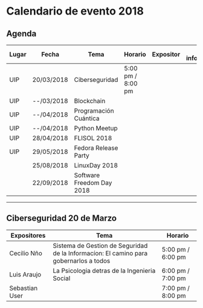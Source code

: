 # Calendario de evento 2018

## Agenda
| Lugar           |     Fecha  |                    Tema              |   Horario          | Expositor   | Mas información |
|-----------------| -----------| -------------------------------------|--------------------|-------------|-----------------|
| UIP             | 20/03/2018 | Ciberseguridad                       | 5:00 pm / 8:00 pm  | []()        |                 |
| UIP             | --/03/2018 | Blockchain                           |                    | []()        |                 |
| UIP             | --/04/2018 | Programación Cuántica                |                    | []()        |                 |
| UIP             | --/04/2018 | Python Meetup                        |                    | []()        |                 |
| UIP             | 28/04/2018 | FLISOL 2018                          |                    | []()        |                 |
| UIP             | 29/05/2018 | Fedora Release Party                 |                    | []()        |                 
|                 | 25/08/2018 | LinuxDay 2018                        |                    | []()        |                 |
|                 | 22/09/2018 | Software Freedom Day 2018            |                    | []()        |                 |

---

## Ciberseguridad 20 de Marzo
| Expositores     |    Tema    |      Horario       |
|-----------------| -----------|--------------------|
| Cecilio Nño     | Sistema de Gestion de Seguridad de la Informacíon: El camino para gobernarlos a todos           | 5:00 pm / 6:00 pm  |
| Luis Araujo     | La Psicologia detras de la Ingenieria Social |   6:00 pm / 7:00 pm               |
| Sebastian User  |            | 7:00 pm / 8:00 pm                   |




